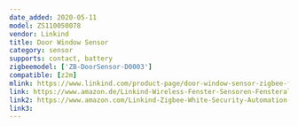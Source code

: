 ```yaml
---
date_added: 2020-05-11
model: ZS110050078
vendor: Linkind
title: Door Window Sensor
category: sensor
supports: contact, battery
zigbeemodel: ['ZB-DoorSensor-D0003']
compatible: [z2m]
mlink: https://www.linkind.com/product-page/door-window-sensor-zigbee-for-use-with-linkind-smart-device
link: https://www.amazon.de/Linkind-Wireless-Fenster-Sensoren-Fensteralarm/dp/B07YFF2Q4P
link2: https://www.amazon.com/Linkind-Zigbee-White-Security-Automation-Required/dp/B07W49TS34
link3: 
---
```

